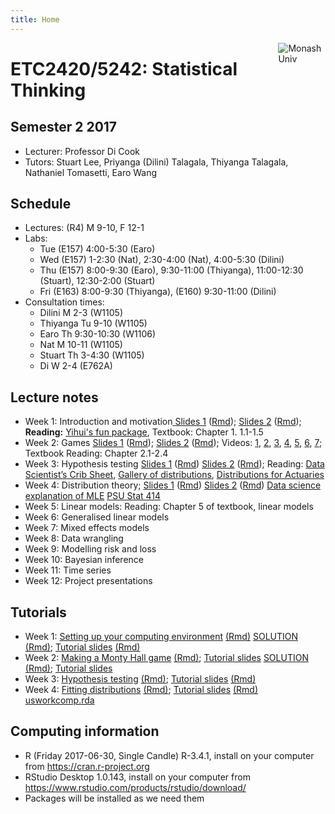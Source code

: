```yaml
---
title: Home
---
```


[<img src="img/M.png" style="max-width:15%;min-width:40px;float:right;" alt="Monash Univ" />](https://monash.edu)

# ETC2420/5242: Statistical Thinking

## Semester 2 2017

- Lecturer: Professor Di Cook 
- Tutors: Stuart Lee, Priyanga (Dilini) Talagala, Thiyanga Talagala, Nathaniel Tomasetti, Earo Wang

## Schedule

- Lectures: (R4) M 9-10, F 12-1
- Labs: 
  - Tue (E157) 4:00-5:30 (Earo)
  - Wed (E157) 1-2:30 (Nat), 2:30-4:00 (Nat), 4:00-5:30 (Dilini)
  - Thu (E157) 8:00-9:30 (Earo), 9:30-11:00 (Thiyanga), 11:00-12:30 (Stuart), 12:30-2:00 (Stuart)
  - Fri (E163) 8:00-9:30 (Thiyanga), (E160) 9:30-11:00 (Dilini)
- Consultation times:
  - Dilini M 2-3 (W1105)
  - Thiyanga Tu 9-10 (W1105)
  - Earo Th 9:30-10:30 (W1106)
  - Nat M 10-11 (W1105)
  - Stuart Th 3-4:30 (W1105)
  - Di W 2-4 (E762A)

## Lecture notes


- Week 1: Introduction and motivation[ Slides 1](lectures/week1.class1.html) ([Rmd](lectures/week1.class1.Rmd)); [Slides 2](lectures/week1.class2.html) ([Rmd](lectures/week1.class2.Rmd)); __Reading:__ [Yihui's fun package](https://yihui.name/en/2011/08/the-fun-package-use-r-for-fun/), Textbook: Chapter 1. 1.1-1.5
- Week 2: Games [Slides 1](lectures/week2.class1.html) ([Rmd](lectures/week2.class1.Rmd)); [Slides 2](lectures/week2.class2.html) ([Rmd](lectures/week2.class2.Rmd)); Videos: [1](https://vimeo.com/227187709), [2](https://vimeo.com/227190457), [3](https://vimeo.com/227192379), [4](https://vimeo.com/227350960), [5](https://vimeo.com/227350968), [6](https://vimeo.com/227350985), [7](https://vimeo.com/227350988); Textbook Reading: Chapter 2.1-2.4
- Week 3: Hypothesis testing [Slides 1](lectures/week3.class1.html) ([Rmd](lectures/week3.class1.Rmd)) [Slides 2](lectures/week3.class2.html) ([Rmd](lectures/week3.class2.Rmd)); Reading: [Data Scientist’s Crib Sheet](https://blog.cloudera.com/blog/2015/12/common-probability-distributions-the-data-scientists-crib-sheet/), [Gallery of distributions](http://www.itl.nist.gov/div898/handbook/eda/section3/eda366.htm), [Distributions for Actuaries](http://www.casact.org/pubs/monographs/papers/02-Bahnemann.pdf)
- Week 4: Distribution theory; [Slides 1](lectures/week4.class1.html) ([Rmd](lectures/week4.class1.Rmd)) [Slides 2](lectures/week4.class2.html) ([Rmd](lectures/week4.class2.Rmd))  [Data science explanation of MLE](https://medium.com/towards-data-science/parameter-inference-maximum-likelihood-2382ef895408) [PSU Stat 414](https://onlinecourses.science.psu.edu/stat414/node/191)
- Week 5: Linear models: Reading: Chapter 5 of textbook, linear models
- Week 6: Generalised linear models
- Week 7: Mixed effects models
- Week 8: Data wrangling
- Week 9: Modelling risk and loss
- Week 10: Bayesian inference
- Week 11: Time series
- Week 12: Project presentations

## Tutorials

- Week 1: [Setting up your computing environment](labs/lab1.pdf) [(Rmd)](labs/lab1.Rmd) [SOLUTION](labs/lab1_solution.pdf) [(Rmd)](labs/lab1_solution.Rmd); [Tutorial slides](tutorials/lab01/index.html) [(Rmd)](tutorials/lab01/index.Rmd)
- Week 2: [Making a Monty Hall game](labs/lab2.pdf) [(Rmd)](labs/lab2.Rmd); [Tutorial slides](tutorials/lab02/index.html) [SOLUTION](labs/lab2_solution.pdf) [(Rmd)](labs/lab2_solution.Rmd); [Tutorial slides](tutorials/lab02/index.Rmd)
- Week 3: [Hypothesis testing](labs/lab3.pdf) [(Rmd)](labs/lab3.Rmd); [Tutorial slides](tutorials/lab03/index.html) [(Rmd)](tutorials/lab03/index.Rmd)
- Week 4: [Fitting distributions](labs/lab4.pdf) [(Rmd)](labs/lab4.Rmd); [Tutorial slides](tutorials/lab04/index.html) [(Rmd)](tutorials/lab04/index.Rmd) [usworkcomp.rda](labs/usworkcomp.rda)

## Computing information

- R (Friday 2017-06-30, Single Candle) R-3.4.1, install on your computer from https://cran.r-project.org
- RStudio Desktop 1.0.143, install on your computer from https://www.rstudio.com/products/rstudio/download/
- Packages will be installed as we need them
